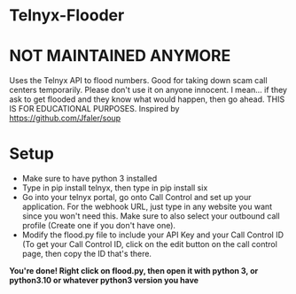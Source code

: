 # Telnyx-Flooder
# NOT MAINTAINED ANYMORE
Uses the Telnyx API to flood numbers. Good for taking down scam call centers temporarily. Please don't use it on anyone innocent. I mean... if they ask to get flooded and they know what would happen, then go ahead. THIS IS FOR EDUCATIONAL PURPOSES.
Inspired by https://github.com/Jfaler/soup

# Setup
- Make sure to have python 3 installed
- Type in pip install telnyx, then type in pip install six
- Go into your telnyx portal, go onto Call Control and set up your application. For the webhook URL, just type in any website you want since you won't need this. Make sure to also select your outbound call profile (Create one if you don't have one).
- Modify the flood.py file to include your API Key and your Call Control ID (To get your Call Control ID, click on the edit button on the call control page, then copy the ID that's there.

**You're done! Right click on flood.py, then open it with python 3, or python3.10  or whatever python3 version you have**
